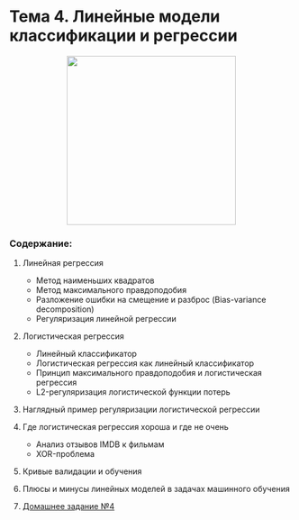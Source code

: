 # Тема 4. Линейные модели классификации и регрессии

<p align="center">
  <a href="https://habr.com/ru/company/ods/blog/323890/">
    <img height="300" src="https://habrastorage.org/files/256/a5d/ed0/256a5ded03274e0f87ccf97164c31c35.png">
  </a>
</p>

### Содержание:

1. Линейная регрессия
    - Метод наименьших квадратов
    - Метод максимального правдоподобия
    - Разложение ошибки на смещение и разброс (Bias-variance decomposition)
    - Регуляризация линейной регрессии 
    
2. Логистическая регрессия
    - Линейный классификатор
    - Логистическая регрессия как линейный классификатор
    - Принцип максимального правдоподобия и логистическая регрессия
    - L2-регуляризация логистической функции потерь
    
3. Наглядный пример регуляризации логистической регрессии
4. Где логистическая регрессия хороша и где не очень
    - Анализ отзывов IMDB к фильмам
    - XOR-проблема
    
5. Кривые валидации и обучения
6. Плюсы и минусы линейных моделей в задачах машинного обучения
7. [Домашнее задание №4](topic04_linear_models/assignment)
